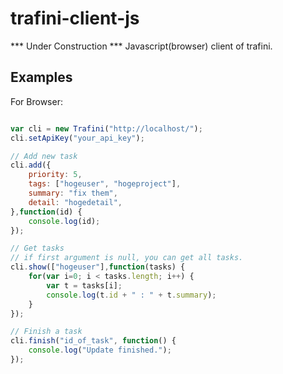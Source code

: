 # trafini-client-js
*** Under Construction ***
Javascript(browser) client of trafini.

## Examples
For Browser:
```js

var cli = new Trafini("http://localhost/");
cli.setApiKey("your_api_key");

// Add new task
cli.add({
    priority: 5,
    tags: ["hogeuser", "hogeproject"],
    summary: "fix them",
    detail: "hogedetail",
},function(id) {
    console.log(id);
});

// Get tasks
// if first argument is null, you can get all tasks.
cli.show(["hogeuser"],function(tasks) {
    for(var i=0; i < tasks.length; i++) {
        var t = tasks[i];
        console.log(t.id + " : " + t.summary);
    }
});

// Finish a task
cli.finish("id_of_task", function() {
    console.log("Update finished.");
});

```

